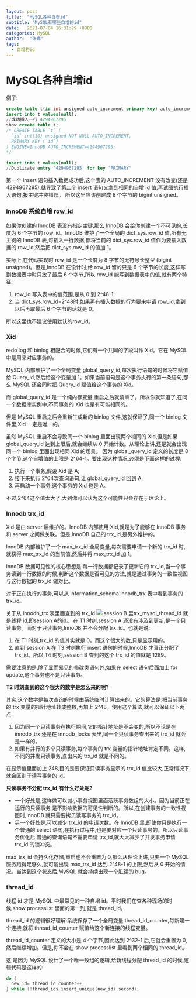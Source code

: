 ```yaml
---
layout: post
title:  "MySQL各种自增id"
subtitle: "MySQL有哪些自增的id"
date:   2021-07-04 16:31:29 +0900
categories: MySQL
author:  "张鑫"
tags:
  - 自增的id
---
```


# MySQL各种自增id

例子:
```sql
create table t(id int unsigned auto_increment primary key) auto_increment=4294967295;
insert into t values(null);
//成功插入一行 4294967295
show create table t;
/* CREATE TABLE `t` (
  `id` int(10) unsigned NOT NULL AUTO_INCREMENT,
  PRIMARY KEY (`id`)
) ENGINE=InnoDB AUTO_INCREMENT=4294967295;
*/

insert into t values(null);
//Duplicate entry '4294967295' for key 'PRIMARY'
```

第一个 insert 语句插入数据成功后,这个表的 AUTO_INCREMENT 没有改变(还是 4294967295),就导致了第二个 insert 语句又拿到相同的自增 id 值,再试图执行插入语句,报主键冲突错误。
所以这里应该创建成 8 个字节的 bigint unsigned。

### InnoDB 系统自增 row_id

如果你创建的 InnoDB 表没有指定主键,那么 InnoDB 会给你创建一个不可见的,长度为 6 个字节的 row_id。InnoDB 维护了一个全局的 dict_sys.row_id 值,所有无主键的 InnoDB 表,每插入一行数据,都将当前的 dict_sys.row_id 值作为要插入数据的 row_id,然后把 dict_sys.row_id 的值加 1。

实际上,在代码实现时 row_id 是一个长度为 8 字节的无符号长整型 (bigint unsigned)。但是,InnoDB 在设计时,给 row_id 留的只是 6 个字节的长度,这样写到数据表中时只放了最后 6 个字节,所以 row_id 能写到数据表中的值,就有两个特征:
1. row_id 写入表中的值范围,是从 0 到 2^48-1;
2. 当 dict_sys.row_id=2^48时,如果再有插入数据的行为要来申请 row_id,拿到以后再取最后 6 个字节的话就是 0。

所以这里也不建议使用默认的row_id。


### Xid
redo log 和 binlog 相配合的时候,它们有一个共同的字段叫作 Xid。它在 MySQL 中是用来对应事务的。

MySQL 内部维护了一个全局变量 global_query_id,每次执行语句的时候将它赋值给 Query_id,然后给这个变量加 1。如果当前语句是这个事务执行的第一条语句,那么 MySQL 还会同时把 Query_id 赋值给这个事务的 Xid。

而 global_query_id 是一个纯内存变量,重启之后就清零了。所以你就知道了,在同一个数据库实例中,不同事务的 Xid 也是有可能相同的。

但是 MySQL 重启之后会重新生成新的 binlog 文件,这就保证了,同一个 binlog 文件里,Xid 一定是唯一的。

虽然 MySQL 重启不会导致同一个 binlog 里面出现两个相同的 Xid,但是如果 global_query_id 达到上限后,就会继续从 0 开始计数。从理论上讲,还是就会出现同一个 binlog 里面出现相同 Xid 的场景。
因为 global_query_id 定义的长度是 8 个字节,这个自增值的上限是 2^64-1。要出现这种情况,必须是下面这样的过程:
1. 执行一个事务,假设 Xid 是 A;
2. 接下来执行 2^64次查询语句,让 global_query_id 回到 A;
3. 再启动一个事务,这个事务的 Xid 也是 A。

不过,2^64这个值太大了,大到你可以认为这个可能性只会存在于理论上。

### Innodb trx_id
Xid 是由 server 层维护的。InnoDB 内部使用 Xid,就是为了能够在 InnoDB 事务和 server 之间做关联。但是,InnoDB 自己的 trx_id,是另外维护的。

InnoDB 内部维护了一个 max_trx_id 全局变量,每次需要申请一个新的 trx_id 时,就获得 max_trx_id 的当前值,然后并将 max_trx_id 加 1。

InnoDB 数据可见性的核心思想是:每一行数据都记录了更新它的 trx_id,当一个事务读到一行数据的时候,判断这个数据是否可见的方法,就是通过事务的一致性视图与这行数据的 trx_id 做对比。

对于正在执行的事务,可以从 information_schema.innodb_trx 表中看到事务的 trx_id。

关于从 innodb_trx 表里面查到的 trx_id
![](/myblog/img/trx_id_1.jpg)
session B 里trx_mysql_thread_id 就是线程 id,即session A的id。
在 T1 时刻,session A 还没有涉及到更新,是一个只读事务。而对于只读事务,InnoDB 并不会分配 trx_id。也就是说:
1. 在 T1 时刻,trx_id 的值其实就是 0。而这个很大的数,只是显示用的。
2. 直到 session A 在 T3 时刻执行 insert 语句的时候,InnoDB 才真正分配了 trx_id。所以,T4 时刻,session B 查到的这个 trx_id 的值就是 1289。

需要注意的是,除了显而易见的修改类语句外,如果在 select 语句后面加上 for update,这个事务也不是只读事务。

**T2 时刻查到的这个很大的数字是怎么来的呢?**

其实,这个数字是每次查询的时候由系统临时计算出来的。它的算法是:把当前事务的 trx 变量的指针地址转成整数,再加上 2^48。使用这个算法,就可以保证以下两点:
1. 因为同一个只读事务在执行期间,它的指针地址是不会变的,所以不论是在 innodb_trx 还是在 innodb_locks 表里,同一个只读事务查出来的 trx_id 就会是一样的。
2. 如果有并行的多个只读事务,每个事务的 trx 变量的指针地址肯定不同。这样,不同的并发只读事务,查出来的 trx_id 就是不同的。

在显示值里面加上 248,目的是要保证只读事务显示的 trx_id 值比较大,正常情况下就会区别于读写事务的 id。

**只读事务不分配 trx_id,有什么好处呢?**
* 一个好处是,这样做可以减小事务视图里面活跃事务数组的大小。因为当前正在运行的只读事务,是不影响数据的可见性判断的。所以,在创建事务的一致性视图时,InnoDB 就只需要拷贝读写事务的 trx_id。
* 另一个好处是,可以减少 trx_id 的申请次数。在 InnoDB 里,即使你只是执行一个普通的 select 语句,在执行过程中,也是要对应一个只读事务的。所以只读事务优化后,普通的查询语句不需要申请 trx_id,就大大减少了并发事务申请 trx_id 的锁冲突。

max_trx_id 会持久化存储,重启也不会重置为 0,那么从理论上讲,只要一个 MySQL 服务跑得足够久,就可能出现 max_trx_id 达到 2^48-1 的上限,然后从 0 开始的情况。当达到这个状态后,MySQL 就会持续出现一个脏读的 bug。

### thread_id

线程 id 才是 MySQL 中最常见的一种自增 id。平时我们在查各种现场的时候,show processlist 里面的第一列,就是 thread_id。

thread_id 的逻辑很好理解:系统保存了一个全局变量 thread_id_counter,每新建一个连接,就将 thread_id_counter 赋值给这个新连接的线程变量。

thread_id_counter 定义的大小是 4 个字节,因此达到 2^32-1 后,它就会重置为 0,然后继续增加。但是,你不会在 show processlist 里看到两个相同的 thread_id。

这,是因为 MySQL 设计了一个唯一数组的逻辑,给新线程分配 thread_id 的时候,逻辑代码是这样的:
```c
do {
  new_id= thread_id_counter++;
} while (!thread_ids.insert_unique(new_id).second);
```






